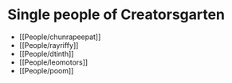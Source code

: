 # Single people of Creatorsgarten

- [[People/chunrapeepat]]
- [[People/rayriffy]]
- [[People/dtinth]]
- [[People/leomotors]]
- [[People/poom]]
